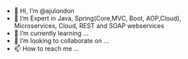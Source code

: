 - 👋 Hi, I’m @ajulondon
- 👀  I’m Expert in Java, Spring(Core,MVC, Boot, AOP,Cloud), Microservices, Cloud, REST and SOAP webservices
- 🌱 I’m currently learning ...
- 💞️ I’m looking to collaborate on ...
- 📫 How to reach me ...

<!---
ajulondon/ajulondon is a ✨ special ✨ repository because its `README.md` (this file) appears on your GitHub profile.
You can click the Preview link to take a look at your changes.
--->
